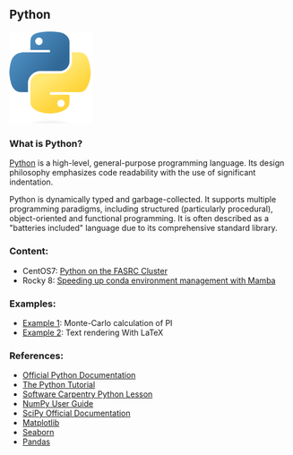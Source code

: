 ## Python
<img src="Images/python-logo.png" alt="Python-logo" width="150"/>

### What is Python?

[Python](https://www.python.org/) is a high-level, general-purpose programming language. Its design philosophy emphasizes code readability with the use of significant indentation.

Python is dynamically typed and garbage-collected. It supports multiple programming paradigms, including structured (particularly procedural), object-oriented and functional programming. It is often described as a "batteries included" language due to its comprehensive standard library.

### Content:

* CentOS7: [Python on the FASRC Cluster](./Python_FASRC.md)
* Rocky 8: [Speeding up conda environment management with Mamba](./Mamba.md)

### Examples:
* [Example 1](Example1/): Monte-Carlo calculation of PI
* [Example 2](Example2/): Text rendering With LaTeX

### References:

* [Official Python Documentation](https://docs.python.org/3/)
* [The Python Tutorial](https://docs.python.org/3/tutorial/index.html)
* [Software Carpentry Python Lesson](https://swcarpentry.github.io/python-novice-inflammation/index.html)
* [NumPy User Guide](https://numpy.org/doc/stable/user/index.html#user)
* [SciPy Official Documentation](https://docs.scipy.org/doc/scipy/index.html)
* [Matplotlib](https://matplotlib.org/)
* [Seaborn](https://seaborn.pydata.org/)
* [Pandas](https://pandas.pydata.org/)

